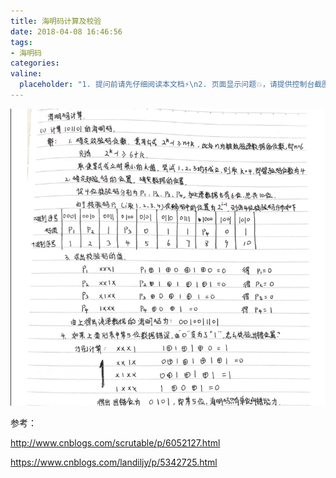 ```yaml
---
title: 海明码计算及校验
date: 2018-04-08 16:46:56
tags:
- 海明码
categories:
valine:
  placeholder: "1. 提问前请先仔细阅读本文档⚡\n2. 页面显示问题💥，请提供控制台截图📸或者您的测试网址\n3. 其他任何报错💣，请提供详细描述和截图📸，祝食用愉快💪"
---
```


![haimingma01](../../../../images/haimingma01.png)

参考：

http://www.cnblogs.com/scrutable/p/6052127.html

https://www.cnblogs.com/landiljy/p/5342725.html
